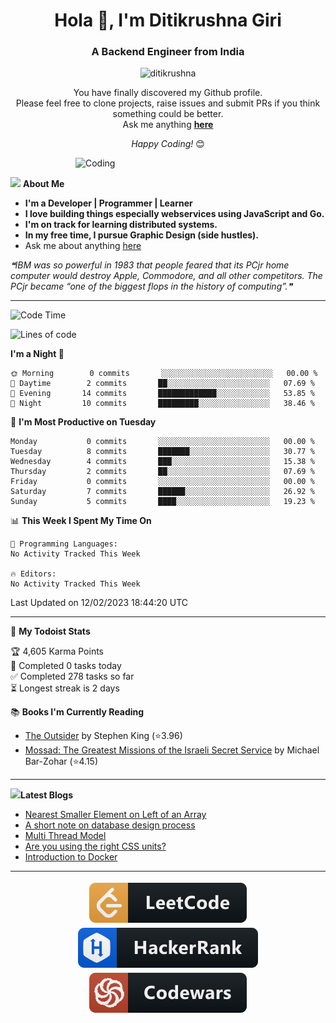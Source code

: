 <h1 align="center">Hola 👋, I'm Ditikrushna Giri</h1>
<h3 align="center">A Backend Engineer from India</h3>
 <p align="center"> <img src="https://komarev.com/ghpvc/?username=ditikrushna" alt="ditikrushna" /> </p>

<div align="center">
You have finally discovered my Github profile. <br>
Please feel free to clone projects, raise issues and submit PRs if you think something could be better. <br>
Ask me anything <a href="https://github.com/ditikrushna/ditikrushna/issues/new"><b>here</b></a><br>

<i>Happy Coding!</i> 😊
</div>

<img align="right" alt="Coding" width="400" src="https://media.giphy.com/media/Y4ak9Ki2GZCbJxAnJD/giphy.gif">

</br>

<img src="https://media.giphy.com/media/WUlplcMpOCEmTGBtBW/giphy.gif" width="30"> **About Me**

- **I'm a Developer | Programmer | Learner**<br/>   
- **I love building things especially webservices using JavaScript and Go.** <br/>
- **I'm on track for learning distributed systems.** <br/>
- **In my free time, I pursue Graphic Design (side hustles).** <br/>
- Ask me about anything [here](https://github.com/ditikrushna/ditikrushna/issues/new)<br/> 

<!--STARTS_HERE_QUOTE_README-->
<i>❝IBM was so powerful in 1983 that people feared that its PCjr home computer would destroy Apple, Commodore, and all other competitors. The PCjr became “one of the biggest flops in the history of computing”.❞</i>
<!--ENDS_HERE_QUOTE_README-->
 
---

<!--START_SECTION:waka-->
![Code Time](http://img.shields.io/badge/Code%20Time-793%20hrs%2011%20mins-blue)

![Lines of code](https://img.shields.io/badge/From%20Hello%20World%20I%27ve%20Written-327%20Thousand%20lines%20of%20code-blue)

**I'm a Night 🦉** 

```text
🌞 Morning        0 commits       ░░░░░░░░░░░░░░░░░░░░░░░░░   00.00 % 
🌆 Daytime        2 commits       ██░░░░░░░░░░░░░░░░░░░░░░░   07.69 % 
🌃 Evening       14 commits       █████████████░░░░░░░░░░░░   53.85 % 
🌙 Night         10 commits       █████████░░░░░░░░░░░░░░░░   38.46 % 

```
📅 **I'm Most Productive on Tuesday** 

```text
Monday           0 commits       ░░░░░░░░░░░░░░░░░░░░░░░░░   00.00 % 
Tuesday          8 commits       ███████░░░░░░░░░░░░░░░░░░   30.77 % 
Wednesday        4 commits       ███░░░░░░░░░░░░░░░░░░░░░░   15.38 % 
Thursday         2 commits       ██░░░░░░░░░░░░░░░░░░░░░░░   07.69 % 
Friday           0 commits       ░░░░░░░░░░░░░░░░░░░░░░░░░   00.00 % 
Saturday         7 commits       ██████░░░░░░░░░░░░░░░░░░░   26.92 % 
Sunday           5 commits       ████░░░░░░░░░░░░░░░░░░░░░   19.23 % 

```


📊 **This Week I Spent My Time On** 

```text
💬 Programming Languages: 
No Activity Tracked This Week

🔥 Editors: 
No Activity Tracked This Week

```


 Last Updated on 12/02/2023 18:44:20 UTC
<!--END_SECTION:waka-->

---


🚧 **My Todoist Stats**

<!-- TODO-IST:START -->
🏆  4,605 Karma Points           
🌸  Completed 0 tasks today           
✅  Completed 278 tasks so far           
⏳  Longest streak is 2 days
<!-- TODO-IST:END -->

📚 **Books I'm Currently Reading**
<!-- GOODREADS-LIST:START -->
- [The Outsider](https://www.goodreads.com/review/show/2630769767?utm_medium=api&utm_source=rss) by Stephen King (⭐️3.96)
- [Mossad: The Greatest Missions of the Israeli Secret Service](https://www.goodreads.com/review/show/4247486021?utm_medium=api&utm_source=rss) by Michael Bar-Zohar (⭐️4.15)
<!-- GOODREADS-LIST:END -->

---


<img src="http://www.netanimations.net/livres-13.gif" width="40">**Latest Blogs** 

<!-- BLOG-POST-LIST:START -->
- [Nearest Smaller Element on Left  of an Array](https://dev.to/ditikrushna/nearest-smaller-element-on-left-of-an-array-h53)
- [A short note on database design process](https://dev.to/ditikrushna/short-note-on-database-design-process-1bh1)
- [Multi Thread Model](https://dev.to/ditikrushna/multi-thread-model-5gn0)
- [Are you using the right CSS units?](https://dev.to/ditikrushna/are-you-using-the-right-css-units-25ee)
- [Introduction to Docker](https://dev.to/ditikrushna/introduction-to-docker-2b2)
<!-- BLOG-POST-LIST:END -->

--- 

<p align="center">
  <a href="https://leetcode.com/user2917t/">
    <img src="https://raw.githubusercontent.com/AbhishekMaira10/AbhishekMaira10/master/Resources/svg/leetcode.svg" alt="leetcode" style="vertical-align:top; margin:4px">
  </a>

  <a href="https://www.hackerrank.com/diticuo062">
    <img src="https://raw.githubusercontent.com/AbhishekMaira10/AbhishekMaira10/master/Resources/svg/hackerrank.svg" alt="hackerrank" style="vertical-align:top; margin:4px">
  </a>
  
  <a href="https://www.codewars.com/users/ditikrushna">
    <img src="https://raw.githubusercontent.com/AbhishekMaira10/AbhishekMaira10/master/Resources/svg/codewars.svg" alt="codewars" style="vertical-align:top; margin:4px">
  </a> 
</p>



<!--
 <img align="right" alt="Coding" width="400" src="https://media.giphy.com/media/3bgcPpDaikspxiUHlH/giphy.gif">


<img src="https://media.giphy.com/media/LnQjpWaON8nhr21vNW/giphy.gif" width="60"> <em><b><span align='center'>I love connecting with different people</b> so if you want to say <b>hi, I'll be happy to meet you more!</b> :)</em></span>

--- 


<p align="center">
  <a href="https://leetcode.com/user2917t/">
    <img src="https://raw.githubusercontent.com/AbhishekMaira10/AbhishekMaira10/master/Resources/svg/leetcode.svg" alt="leetcode" style="vertical-align:top; margin:4px">
  </a>

  <a href="https://www.hackerrank.com/diticuo062">
    <img src="https://raw.githubusercontent.com/AbhishekMaira10/AbhishekMaira10/master/Resources/svg/hackerrank.svg" alt="hackerrank" style="vertical-align:top; margin:4px">
  </a>
  
  <a href="https://www.codewars.com/users/ditikrushna">
    <img src="https://raw.githubusercontent.com/AbhishekMaira10/AbhishekMaira10/master/Resources/svg/codewars.svg" alt="codewars" style="vertical-align:top; margin:4px">
  </a> 
</p>
-->




